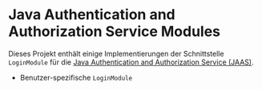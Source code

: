 # Java Authentication and Authorization Service Modules
Dieses Projekt enthält einige Implementierungen der Schnittstelle `LoginModule` für die [Java Authentication and Authorization Service (JAAS)](http://docs.oracle.com/javase/7/docs/technotes/guides/security/jaas/JAASRefGuide.html).

* Benutzer-spezifische `LoginModule`
